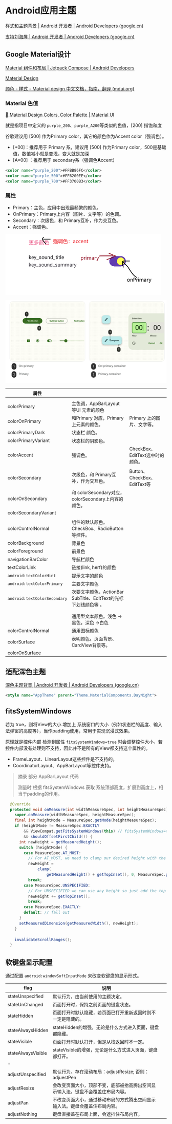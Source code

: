 # Android应用主题

[样式和主题背景  | Android 开发者  | Android Developers (google.cn)](https://developer.android.google.cn/guide/topics/ui/look-and-feel/themes?hl=zh-cn)

[支持刘海屏  | Android 开发者  | Android Developers (google.cn)](https://developer.android.google.cn/guide/topics/display-cutout?hl=zh-cn#never_render_content_in_the_display_cutout_area)



## Google Material设计

[Material 组件和布局  | Jetpack Compose  | Android Developers](https://developer.android.com/jetpack/compose/layouts/material)

[Material Design](https://m3.material.io/)

[颜色 - 样式 - Material design 中文文档，指南，翻译 (mdui.org)](https://www.mdui.org/design/style/color.html#color-usability)

### Material 色值

[🎨 Material Design Colors, Color Palette | Material UI](https://materialui.co/colors)

就是指项目中定义的 `purple_200`、`purple_A200`等类似的色值，[200] 指饱和度

谷歌建议用 [500] 作为Primary color，其它的颜色作为Accent color（强调色）。

* [*00]：推荐用于 Primary 系，建议用 [500] 作为Primary color，500是基础值，数值减小就是变浅，变大就是加深
* [A*00] ：推荐用于 secondary系（强调色**A**ccent）

```xml
<color name="purple_200">#FFBB86FC</color>
<color name="purple_500">#FF6200EE</color>
<color name="purple_700">#FF3700B3</color>
```

### 属性

* Primary：主色，应用中出现最频繁的颜色。
* OnPrimary：Primary上内容（图片、文字等）的色调。
* Secondary：次级色，和 Primary互补，作为交互色。
* Accent：强调色。

![image-20230825213455974](./Android%E5%BA%94%E7%94%A8%E4%B8%BB%E9%A2%98.assets/image-20230825213455974.png)

![image-20230823213039436](./Android%E5%BA%94%E7%94%A8%E4%B8%BB%E9%A2%98.assets/image-20230823213039436.png)

| 属性                         |                                                              |                                  |
| ---------------------------- | ------------------------------------------------------------ | -------------------------------- |
|                              |                                                              |                                  |
| colorPrimary                 | 主色调，AppBarLayout 等UI 元素的颜色                         |                                  |
| colorOnPrimary               | 和Primary 对应，Primary上元素的颜色。                        | Primary 上的图片、文字等。       |
| colorPrimaryDark             | 状态栏 颜色。                                                |                                  |
| colorPrimaryVariant          | 状态栏的阴影色。                                             |                                  |
| colorAccent                  | 强调色。                                                     | CheckBox、EditText选中时的颜色。 |
|                              |                                                              |                                  |
| colorSecondary               | 次级色，和 Primary互补，作为交互色。                         | Button、CheckBox、EditText等     |
| colorOnSecondary             | 和 colorSecondary对应，colorSecondary上内容的颜色。          |                                  |
| colorSecondaryVariant        |                                                              |                                  |
|                              |                                                              |                                  |
| colorControlNormal           | 组件的默认颜色。CheckBox、RadioButton等控件。                |                                  |
| colorBackground              | 背景色                                                       |                                  |
| colorForeground              | 前景色                                                       |                                  |
| navigationBarColor           | 导航栏颜色                                                   |                                  |
| textColorLink                | 链接(link, herf)的颜色                                       |                                  |
| `android:textColorHint`      | 提示文字的颜色                                               |                                  |
| `android:textColorPrimary`   | 主要文字颜色                                                 |                                  |
| `android:textColorSecondary` | 次要文字颜色，ActionBar SubTitle、EditText的光标下划线颜色等 。 |                                  |
|                              |                                                              |                                  |
|                              |                                                              |                                  |
|                              | 通用型文本颜色。浅色 -> 黑色，深色 ->白色                    |                                  |
| colorControlNormal           | 通用图标颜色                                                 |                                  |
| colorSurface                 | 表明颜色。页面背景、CardView背景等。                         |                                  |
| colorOnSurface               |                                                              |                                  |



## 适配深色主题

[深色主题背景  | Android 开发者  | Android Developers (google.cn)](https://developer.android.google.cn/guide/topics/ui/look-and-feel/darktheme?hl=zh-cn)

```xml
<style name="AppTheme" parent="Theme.MaterialComponents.DayNight">
```





## fitsSystemWindows

若为 true，则将View的大小 增加上 系统窗口的大小（例如状态栏的高度、输入法弹窗的高度等），当作padding使用，常用于实现沉浸式效果。

原理就是控件内部 检测到属性 `fitsSystemWindows=true` 时会调整控件大小，若控件内部没有处理则不支持，因此并不是所有的View都支持这个属性的。

* FrameLayout、LinearLayout这些控件是不支持的。
* CoordinatorLayout、AppBarLayout等控件支持。

> 摘录 部分 AppBarLayout 代码
>
> 测量时 根据 fitsSystemWindows 获取 系统顶部高度，扩展到高度上，相当于padding的作用。

```java
  @Override
  protected void onMeasure(int widthMeasureSpec, int heightMeasureSpec) {
    super.onMeasure(widthMeasureSpec, heightMeasureSpec);
    final int heightMode = MeasureSpec.getMode(heightMeasureSpec);
    if (heightMode != MeasureSpec.EXACTLY
        && ViewCompat.getFitsSystemWindows(this) // fitsSystemWindows=true
        && shouldOffsetFirstChild()) {
      int newHeight = getMeasuredHeight();
      switch (heightMode) {
        case MeasureSpec.AT_MOST:
          // For AT_MOST, we need to clamp our desired height with the max height
          newHeight =
              clamp(
                  getMeasuredHeight() + getTopInset(), 0, MeasureSpec.getSize(heightMeasureSpec));
          break;
        case MeasureSpec.UNSPECIFIED:
          // For UNSPECIFIED we can use any height so just add the top inset
          newHeight += getTopInset();
          break;
        case MeasureSpec.EXACTLY:
        default: // fall out
      }
      setMeasuredDimension(getMeasuredWidth(), newHeight);
    }

    invalidateScrollRanges();
  }
```

## 软键盘显示配置

通过配置 `android:windowSoftInputMode` 来改变软键盘的显示形式。

| flag               | 说明                                                         |      |
| ------------------ | ------------------------------------------------------------ | ---- |
| stateUnspecified   | 默认行为，由当前使用的主题决定。                             |      |
| stateUnChanged     | 页面打开时，保持之前页面的键盘状态。                         |      |
| stateHidden        | 页面打开时默认隐藏，若页面已打开重新返回时则不一定是隐藏的。 |      |
| stateAlwaysHidden  | stateHidden的增强，无论是什么方式进入页面，键盘都隐藏。      |      |
| stateVisible       | 页面打开时默认打开，但是从栈返回时不一定。                   |      |
| stateAlwaysVisible | stateVisible的增强，无论是什么方式进入页面，键盘都打开。     |      |
| -                  |                                                              |      |
| adjustUnspecified  | 默认行为。存在滚动布局：adjustResize; 否则：adjuestPen       |      |
| adjustResize       | 会改变页面大小，顶部不变，底部被抬高腾出空间显示输入法。键盘不会覆盖住布局内容。 |      |
| adjustPan          | 不改变页面大小，通过移动布局的方式腾出空间显示输入法。键盘会覆盖住布局内容。 |      |
| adjustNothing      | 键盘直接盖在布局上面，会遮挡住布局内容。                     |      |

